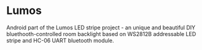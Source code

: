 # Lumos
Android part of the Lumos LED stripe project - an unique and beautiful DIY bluethooth-controlled room backlight based on WS2812B addressable LED stripe and HC-06 UART bluetooth module.
